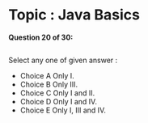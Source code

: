 Topic : Java Basics
===================
**Question 20 of 30:**
```

```

Select any one of given answer :
- Choice A Only I.
- Choice B Only III.
- Choice C Only I and II.
- Choice D Only I and IV.
- Choice E Only I, III and IV.

